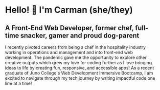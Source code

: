 # Hello! 👋 I'm Carman (she/they)

## A Front-End Web Developer, former chef, full-time snacker, gamer and proud dog-parent

I recently pivoted careers from being a chef in the hospitality industry working in operations and management and into front-end web development. The pandemic gave me the opportunity to explore other creative outputs which grew my love for coding further as I love bringing ideas to life by creating fun, responsive, and accessible apps! As a recent graduate of Juno College's Web Development Immersive Bootcamp, I am excited to navigate through my tech journey by writing impactful code one line at a time!



<!--
**c-mach/c-mach** is a ✨ _special_ ✨ repository because its `README.md` (this file) appears on your GitHub profile.

Here are some ideas to get you started:

- 🔭 I’m currently working on ...
- 🌱 I’m currently learning ...
- 👯 I’m looking to collaborate on ...
- 🤔 I’m looking for help with ...
- 💬 Ask me about ...
- 📫 How to reach me: ...
- 😄 Pronouns: ...
- ⚡ Fun fact: ...
-->
